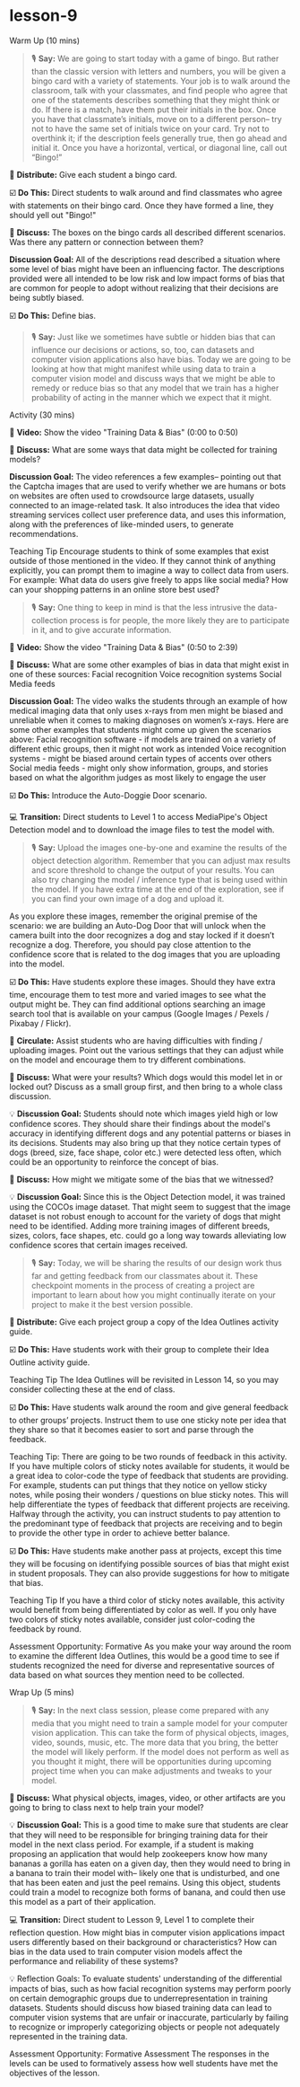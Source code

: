 # lesson-9







Warm Up (10 mins)


> 🎙️ **Say:** We are going to start today with a game of bingo. But rather than the classic version with letters and numbers, you will be given a bingo card with a variety of statements. Your job is to walk around the classroom, talk with your classmates, and find people who agree that one of the statements describes something that they might think or do. If there is a match, have them put their initials in the box. Once you have that classmate’s initials, move on to a different person– try not to have the same set of initials twice on your card. Try not to overthink it; if the description feels generally true, then go ahead and initial it. Once you have a horizontal, vertical, or diagonal line, call out “Bingo!”

📄 **Distribute:** Give each student a bingo card.


☑️ **Do This:** Direct students to walk around and find classmates who agree with statements on their bingo card. Once they have formed a line, they should yell out "Bingo!"


💬 **Discuss:** The boxes on the bingo cards all described different scenarios. Was there any pattern or connection between them?

**Discussion Goal:** All of the descriptions read described a situation where some level of bias might have been an influencing factor. The descriptions provided were all intended to be low risk and low impact forms of bias that are common for people to adopt without realizing that their decisions are being subtly biased. 


☑️ **Do This:** Define bias.

> 🎙️ **Say:** Just like we sometimes have subtle or hidden bias that can influence our decisions or actions, so, too, can datasets and computer vision applications also have bias. Today we are going to be looking at how that might manifest while using data to train a computer vision model and discuss ways that we might be able to remedy or reduce bias so that any model that we train has a higher probability of acting in the manner which we expect that it might.








Activity (30 mins)


🎥 **Video:** Show the video "Training Data & Bias" (0:00 to 0:50)

💬 **Discuss:** What are some ways that data might be collected for training models?

**Discussion Goal:** The video references a few examples– pointing out that the Captcha images that are used to verify whether we are humans or bots on websites are often used to crowdsource large datasets, usually connected to an image-related task. It also introduces the idea that video streaming services collect user preference data, and uses this information, along with the preferences of like-minded users, to generate recommendations. 

Teaching Tip
Encourage students to think of some examples that exist outside of those mentioned in the video. If they cannot think of anything explicitly, you can prompt them to imagine a way to collect data from users. For example: 
What data do users give freely to apps like social media?
How can your shopping patterns in an online store best used?

> 🎙️ **Say:** One thing to keep in mind is that the less intrusive the data-collection process is for people, the more likely they are to participate in it, and to give accurate information. 


🎥 **Video:** Show the video "Training Data & Bias" (0:50 to 2:39)

💬 **Discuss:** What are some other examples of bias in data that might exist in one of these sources:
Facial recognition
Voice recognition systems
Social Media feeds

**Discussion Goal:** The video walks the students through an example of how medical imaging data that only uses x-rays from men might be biased and unreliable when it comes to making diagnoses on women’s x-rays. Here are some other examples that students might come up given the scenarios above:
Facial recognition software - if models are trained on a variety of different ethic groups, then it might not work as intended
Voice recognition systems - might be biased around certain types of accents over others
Social media feeds - might only show information, groups, and stories based on what the algorithm judges as most likely to engage the user



☑️ **Do This:** Introduce the Auto-Doggie Door scenario.


💻 **Transition:** Direct students to Level 1 to access MediaPipe's Object Detection model and to download the image files to test the model with.


> 🎙️ **Say:** Upload the images one-by-one and examine the results of the object detection algorithm. Remember that you can adjust max results and score threshold to change the output of your results. You can also try changing the model / inference type that is being used within the model. If you have extra time at the end of the exploration, see if you can find your own image of a dog and upload it. 

As you explore these images, remember the original premise of the scenario: we are building an Auto-Dog Door that will unlock when the camera built into the door recognizes a dog and stay locked if it doesn’t recognize a dog. Therefore, you should pay close attention to the confidence score that is related to the dog images that you are uploading into the model.

☑️ **Do This:** Have students explore these images. Should they have extra time, encourage them to test more and varied images to see what the output might be. They can find additional options searching an image search tool that is available on your campus (Google Images / Pexels / Pixabay / Flickr).

🔁 **Circulate:** Assist students who are having difficulties with finding / uploading images. Point out the various settings that they can adjust while on the model and encourage them to try different combinations.



💬 **Discuss:** What were your results? Which dogs would this model let in or locked out?
Discuss as a small group first, and then bring to a whole class discussion.

💡 **Discussion Goal:** Students should note which images yield high or low confidence scores. They should share their findings about the model's accuracy in identifying different dogs and any potential patterns or biases in its decisions. Students may also bring up that they notice certain types of dogs (breed, size, face shape, color etc.) were detected less often, which could be an opportunity to reinforce the concept of bias.



💬 **Discuss:** How might we mitigate some of the bias that we witnessed?

💡 **Discussion Goal:** Since this is the Object Detection model, it was trained using the COCOs image dataset. That might seem to suggest that the image dataset is not robust enough to account for the variety of dogs that might need to be identified. Adding more training images of different breeds, sizes, colors, face shapes, etc. could go a long way towards alleviating low confidence scores that certain images received.





> 🎙️ **Say:** Today, we will be sharing the results of our design work thus far and getting feedback from our classmates about it. These checkpoint moments in the process of creating a project are important to learn about how you might continually iterate on your project to make it the best version possible.

📄 **Distribute:** Give each project group a copy of the Idea Outlines activity guide.


☑️ **Do This:** Have students work with their group to complete their Idea Outline activity guide.

Teaching Tip
The Idea Outlines will be revisited in Lesson 14, so you may consider collecting these at the end of class.



☑️ **Do This:** Have students walk around the room and give general feedback to other groups’ projects. Instruct them to use one sticky note per idea that they share so that it becomes easier to sort and parse through the feedback.

Teaching Tip: 
There are going to be two rounds of feedback in this activity. If you have multiple colors of sticky notes available for students, it would be a great idea to color-code the type of feedback that students are providing.  For example, students can put things that they notice on yellow sticky notes, while posing their wonders / questions on blue sticky notes. This will help differentiate the types of feedback that different projects are receiving. Halfway through the activity, you can instruct students to pay attention to the predominant type of feedback that projects are receiving and to begin to provide the other type in order to achieve better balance.



☑️ **Do This:** Have students make another pass at projects, except this time they will be focusing on identifying possible sources of bias that might exist in student proposals. They can also provide suggestions for how to mitigate that bias. 

Teaching Tip
If you have a third color of sticky notes available, this activity would benefit from being differentiated by color as well. If you only have two colors of sticky notes available, consider just color-coding the feedback by round.

Assessment Opportunity: Formative
As you make your way around the room to examine the different Idea Outlines, this would be a good time to see if students recognized the need for diverse and representative sources of data based on what sources they mention need to be collected.



Wrap Up (5 mins)








> 🎙️ **Say:** In the next class session, please come prepared with any media that you might need to train a sample model for your computer vision application. This can take the form of physical objects, images, video, sounds, music, etc.  The more data that you bring, the better the model will likely perform. If the model does not perform as well as you thought it might, there will be opportunities during upcoming project time when you can make adjustments and tweaks to your model.

💬 **Discuss:** What physical objects, images, video, or other artifacts are you going to bring to class next to help train your model?

💡 **Discussion Goal:** This is a good time to make sure that students are clear that they will need to be responsible for bringing training data for their model in the next class period. For example, if a student is making proposing an application that would help zookeepers know how many bananas a gorilla has eaten on a given day, then they would need to bring in a banana to train their model with– likely one that is undisturbed, and one that has been eaten and just the peel remains. Using this object, students could train a model to recognize both forms of banana, and could then use this model as a part of their application.



💻 **Transition:** Direct student to Lesson 9, Level 1  to complete their reflection question.
How might bias in computer vision applications impact users differently based on their background or characteristics?
How can bias in the data used to train computer vision models affect the performance and reliability of these systems?

💡 Reflection Goals: 
To evaluate students' understanding of the differential impacts of bias, such as how facial recognition systems may perform poorly on certain demographic groups due to underrepresentation in training datasets.
Students should discuss how biased training data can lead to computer vision systems that are unfair or inaccurate, particularly by failing to recognize or improperly categorizing objects or people not adequately represented in the training data.

Assessment Opportunity: Formative Assessment
The responses in the levels can be used to formatively assess how well students have met the objectives of the lesson.





